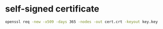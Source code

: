 
# self-signed certificate

```bash
openssl req -new -x509 -days 365 -nodes -out cert.crt -keyout key.key
```
